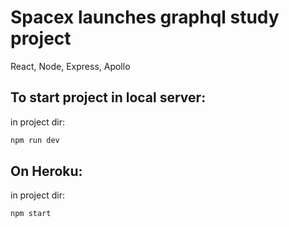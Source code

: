 # Spacex launches graphql study project
React, Node, Express, Apollo
## To start project in local server:
in project dir:
```bash
npm run dev
```

## On Heroku:
in project dir:
```bash
npm start
```
